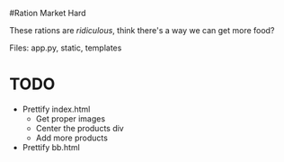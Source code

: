 #Ration Market
Hard

These rations are *ridiculous*, think there's a way we can get more food?

Files: app.py, static, templates

# TODO
- Prettify index.html
    - Get proper images
    - Center the products div
    - Add more products
- Prettify bb.html
